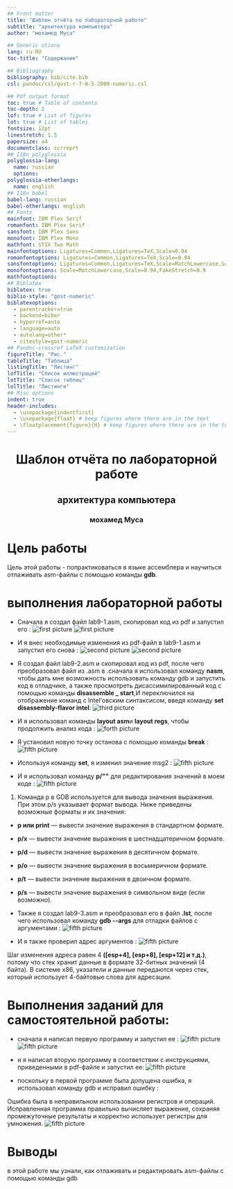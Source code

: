 ```yaml
---
## Front matter
title: "Шаблон отчёта по лабораторной работе"
subtitle: "архитектура компьютерa"
author: "мохамед Муса"

## Generic otions
lang: ru-RU
toc-title: "Содержание"

## Bibliography
bibliography: bib/cite.bib
csl: pandoc/csl/gost-r-7-0-5-2008-numeric.csl

## Pdf output format
toc: true # Table of contents
toc-depth: 2
lof: true # List of figures
lot: true # List of tables
fontsize: 12pt
linestretch: 1.5
papersize: a4
documentclass: scrreprt
## I18n polyglossia
polyglossia-lang:
  name: russian
  options:
polyglossia-otherlangs:
  name: english
## I18n babel
babel-lang: russian
babel-otherlangs: english
## Fonts
mainfont: IBM Plex Serif
romanfont: IBM Plex Serif
sansfont: IBM Plex Sans
monofont: IBM Plex Mono
mathfont: STIX Two Math
mainfontoptions: Ligatures=Common,Ligatures=TeX,Scale=0.94
romanfontoptions: Ligatures=Common,Ligatures=TeX,Scale=0.94
sansfontoptions: Ligatures=Common,Ligatures=TeX,Scale=MatchLowercase,Scale=0.94
monofontoptions: Scale=MatchLowercase,Scale=0.94,FakeStretch=0.9
mathfontoptions:
## Biblatex
biblatex: true
biblio-style: "gost-numeric"
biblatexoptions:
  - parentracker=true
  - backend=biber
  - hyperref=auto
  - language=auto
  - autolang=other*
  - citestyle=gost-numeric
## Pandoc-crossref LaTeX customization
figureTitle: "Рис."
tableTitle: "Таблица"
listingTitle: "Листинг"
lofTitle: "Список иллюстраций"
lotTitle: "Список таблиц"
lolTitle: "Листинги"
## Misc options
indent: true
header-includes:
  - \usepackage{indentfirst}
  - \usepackage{float} # keep figures where there are in the text
  - \floatplacement{figure}{H} # keep figures where there are in the text
---
```

 # <center>Шаблон отчёта по лабораторной работе </center>
## <center>архитектура компьютерa</center>
### <center> мохамед Муса</center>
#  Цель работы 
Цель этой работы - попрактиковаться в языке ассемблера и научиться отлаживать asm-файлы с помощью команды **gdb**.

# выполнения лабораторной работы
- Сначала я создал файл  lab9-1.asm, скопировал код из pdf и запустил его :
![first picture](image/lab1.png)
![first picture](image/clab1.png)

- И я внес необходимые изменения из pdf-файл в lab9-1.asm и запустил его снова :
![second picture](image/lab1e.png)
![second picture](image/clab1e.png)

- Я создал файл lab9-2.asm и скопировал код из pdf, после чего преобразовал файл из .asm в .сначала я использовал команду **nasm**, чтобы дать мне возможность использовать команду gdb и запустить код в отладчике, а также просмотреть дисассимилированный код с помощью команды **disassemble _ start**,И переключился на отображение команд с Intel’овским синтаксисом, введя команду **set disassembly-flavor intel**:
![third picture](image/gbd.png)

- И я использовал команды **layout asm**и **layout regs**, чтобы продолжить анализ кода :
![forth picture](image/lregs.png)

- Я установил новую точку останова с помощью команды **break** :
![fifth picture](image/ad.png)

- Используя команду **set**, я изменил значение msg2 :
![fifth picture](image/set.png)

- И я использовал команду **p/""** для редактирования значений в моем коде :
![fifth picture](image/$.png)

1. Команда p в GDB используется для вывода значения выражения. При этом p/s указывает формат вывода. Ниже приведены возможные форматы и их значения:

 - **p или print** — вывести значение выражения в стандартном формате.
 - **p/x** — вывести значение выражения в шестнадцатеричном формате.
 - **p/d** — вывести значение выражения в десятичном формате.
 - **p/o** — вывести значение выражения в восьмеричном формате.
 - **p/t** — вывести значение выражения в двоичном формате.
 - **p/s** — вывести значение выражения в символьном виде (если возможно).

 - Также я создал lab9-3.asm и преобразовал его в файл **.lst**, после чего использовал команду **gdb --args** для отладки файлов с аргументами :
![fifth picture](image/lab3.png)

- И я также проверил адрес аргументов :
![fifth picture](image/xs.png)

Шаг изменения адреса равен 4 **([esp+4], [esp+8], [esp+12] и т.д.)**, потому что стек хранит данные в формате 32-битных значений (4 байта). В системе x86, указатели и данные передаются через стек, который использует 4-байтовые слова для адресации.

# Bыполнения заданий для самостоятельной работы:
- сначала я написал первую программу и запустил еe :
![fifth picture](image/run1.png)
![fifth picture](image/cpro1.png)

- и я написал вторую программу в соответствии с инструкциями, приведенными в pdf-файле и запустил ее:
![fifth picture](image/cpro2.png)

- поскольку в первой программе была допущена ошибка, я использовал команду gdb и исправил ошибку :

Ошибка была в неправильном использовании регистров и операций. Исправленная программа правильно вычисляет выражение, сохраняя промежуточные результаты и корректно использует регистры для умножения.
![fifth picture](image/corpro2.png)



# Выводы
в этой работе мы узнали, как отлаживать и редактировать asm-файлы с помощью команды gdb

